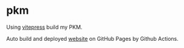# pkm

Using [vitepress](https://github.com/vuejs/vitepress) build my PKM.

Auto build and deployed [website](https://sunyunxian.github.io/pkm/) on GitHub Pages by Github Actions.
